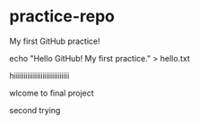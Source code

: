 # practice-repo

My first GitHub practice!


echo "Hello GitHub! My first practice." > hello.txt

hiiiiiiiiiiiiiiiiiiiiiiiiiiiii

wlcome to final project


second trying
